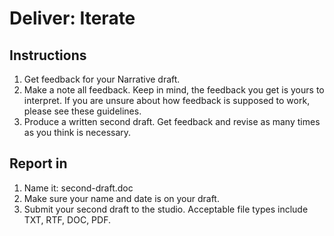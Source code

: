 # Deliver: Iterate

## Instructions

1. Get feedback for your Narrative draft.
2. Make a note all feedback. Keep in mind, the feedback you get is yours to interpret. If you are unsure about how feedback is supposed to work, please see these guidelines.
3. Produce a written second draft. Get feedback and revise as many times as you think is necessary.

## Report in

1. Name it: second-draft.doc
2. Make sure your name and date is on your draft.
3. Submit your second draft to the studio. Acceptable file types include TXT, RTF, DOC, PDF.



